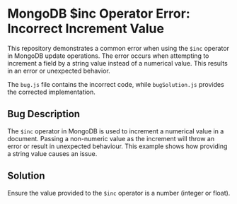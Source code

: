 # MongoDB $inc Operator Error: Incorrect Increment Value

This repository demonstrates a common error when using the `$inc` operator in MongoDB update operations. The error occurs when attempting to increment a field by a string value instead of a numerical value.  This results in an error or unexpected behavior.

The `bug.js` file contains the incorrect code, while `bugSolution.js` provides the corrected implementation.

## Bug Description
The `$inc` operator in MongoDB is used to increment a numerical value in a document.  Passing a non-numeric value as the increment will throw an error or result in unexpected behaviour. This example shows how providing a string value causes an issue. 

## Solution
Ensure the value provided to the `$inc` operator is a number (integer or float).